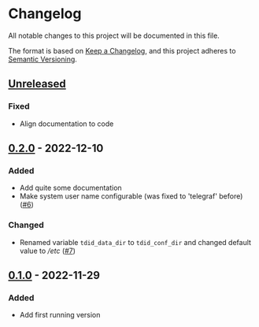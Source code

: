 <!--
SPDX-FileCopyrightText: 2022 Alexander Dahl <alex@netz39.de>
SPDX-License-Identifier: CC-BY-4.0
-->

# Changelog

All notable changes to this project will be documented in this file.

The format is based on [Keep a Changelog](https://keepachangelog.com/en/1.0.0/),
and this project adheres to [Semantic Versioning](https://semver.org/spec/v2.0.0.html).

## [Unreleased]

### Fixed

- Align documentation to code

## [0.2.0] - 2022-12-10

### Added

- Add quite some documentation
- Make system user name configurable (was fixed to 'telegraf' before)
  ([#6](https://github.com/LeSpocky/ansible-role-telegraf-docker-in-docker/issues/6))

### Changed

- Renamed variable `tdid_data_dir` to `tdid_conf_dir` and changed
  default value to */etc*
  ([#7](https://github.com/LeSpocky/ansible-role-telegraf-docker-in-docker/issues/7))

## [0.1.0] - 2022-11-29

### Added

- Add first running version

[unreleased]: https://github.com/LeSpocky/ansible-role-telegraf-docker-in-docker/compare/v0.2.0...HEAD
[0.2.0]: https://github.com/LeSpocky/ansible-role-telegraf-docker-in-docker/compare/v0.1.0...v0.2.0
[0.1.0]: https://github.com/LeSpocky/ansible-role-telegraf-docker-in-docker/releases/tag/v0.1.0
